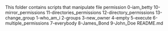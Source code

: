 This folder contains scripts that manipulate file permission
0-iam_betty
10-mirror_permissions
11-directories_permissions
12-directory_permissions
13-change_group
1-who_am_i
2-groups
3-new_owner
4-empty
5-execute
6-multiple_permissions
7-everybody
8-James_Bond
9-John_Doe
README.md
